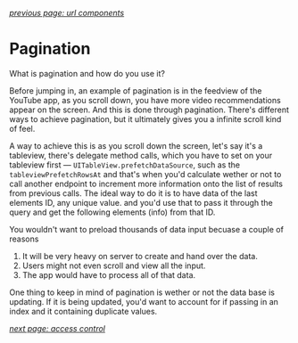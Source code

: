 *[previous page: url components](https://github.com/RinniSwift/Computer-Science-with-iOS/blob/main/urlComponents.md)*

# Pagination

What is pagination and how do you use it?

Before jumping in, an example of pagination is in the feedview of the YouTube app, as you scroll down, you have more video recommendations appear on the screen. And this is done through pagination. There's different ways to achieve pagination, but it ultimately gives you a infinite scroll kind of feel. 

A way to achieve this is as you scroll down the screen, let's say it's a tableview, there's delegate method calls, which you have to set on your tableview first — `UITableView.prefetchDataSource`, such as the `tableviewPrefetchRowsAt` and that's when you'd calculate wether or not to call another endpoint to increment more information onto the list of results from previous calls. The ideal way to do it is to have data of the last elements ID, any unique value. and you'd use that to pass it through the query and get the following elements (info) from that ID.

You wouldn't want to preload thousands of data input becuase a couple of reasons

1. It will be very heavy on server to create and hand over the data.
2. Users might not even scroll and view all the input.
3. The app would have to process all of that data.

One thing to keep in mind of pagination is wether or not the data base is updating. If it is being updated, you'd want to account for if passing in an index and it containing duplicate values.

*[next page: access control](https://github.com/RinniSwift/Computer-Science-with-iOS/blob/main/accessControl.md)*
